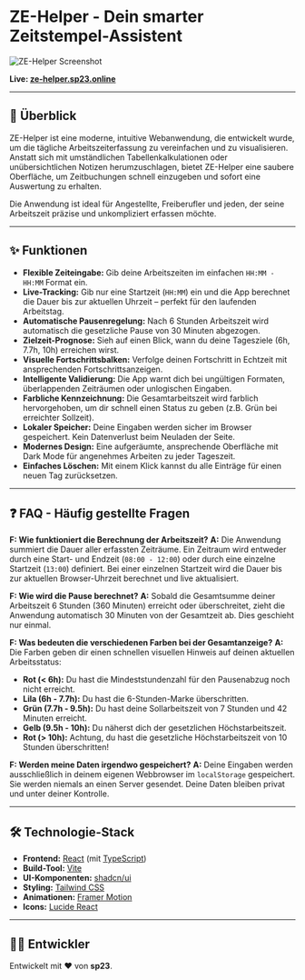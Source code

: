 # ZE-Helper - Dein smarter Zeitstempel-Assistent

![ZE-Helper Screenshot](https://sp23.online/images/ze-helper-screenshot.png)

**Live: [ze-helper.sp23.online](https://ze-helper.sp23.online)**

---

## 🚀 Überblick

ZE-Helper ist eine moderne, intuitive Webanwendung, die entwickelt wurde, um die tägliche Arbeitszeiterfassung zu vereinfachen und zu visualisieren. Anstatt sich mit umständlichen Tabellenkalkulationen oder unübersichtlichen Notizen herumzuschlagen, bietet ZE-Helper eine saubere Oberfläche, um Zeitbuchungen schnell einzugeben und sofort eine Auswertung zu erhalten.

Die Anwendung ist ideal für Angestellte, Freiberufler und jeden, der seine Arbeitszeit präzise und unkompliziert erfassen möchte.

---

## ✨ Funktionen

*   **Flexible Zeiteingabe:** Gib deine Arbeitszeiten im einfachen `HH:MM - HH:MM` Format ein.
*   **Live-Tracking:** Gib nur eine Startzeit (`HH:MM`) ein und die App berechnet die Dauer bis zur aktuellen Uhrzeit – perfekt für den laufenden Arbeitstag.
*   **Automatische Pausenregelung:** Nach 6 Stunden Arbeitszeit wird automatisch die gesetzliche Pause von 30 Minuten abgezogen.
*   **Zielzeit-Prognose:** Sieh auf einen Blick, wann du deine Tagesziele (6h, 7.7h, 10h) erreichen wirst.
*   **Visuelle Fortschrittsbalken:** Verfolge deinen Fortschritt in Echtzeit mit ansprechenden Fortschrittsanzeigen.
*   **Intelligente Validierung:** Die App warnt dich bei ungültigen Formaten, überlappenden Zeiträumen oder unlogischen Eingaben.
*   **Farbliche Kennzeichnung:** Die Gesamtarbeitszeit wird farblich hervorgehoben, um dir schnell einen Status zu geben (z.B. Grün bei erreichter Sollzeit).
*   **Lokaler Speicher:** Deine Eingaben werden sicher im Browser gespeichert. Kein Datenverlust beim Neuladen der Seite.
*   **Modernes Design:** Eine aufgeräumte, ansprechende Oberfläche mit Dark Mode für angenehmes Arbeiten zu jeder Tageszeit.
*   **Einfaches Löschen:** Mit einem Klick kannst du alle Einträge für einen neuen Tag zurücksetzen.

---

## ❓ FAQ - Häufig gestellte Fragen

**F: Wie funktioniert die Berechnung der Arbeitszeit?**
**A:** Die Anwendung summiert die Dauer aller erfassten Zeiträume. Ein Zeitraum wird entweder durch eine Start- und Endzeit (`08:00 - 12:00`) oder durch eine einzelne Startzeit (`13:00`) definiert. Bei einer einzelnen Startzeit wird die Dauer bis zur aktuellen Browser-Uhrzeit berechnet und live aktualisiert.

**F: Wie wird die Pause berechnet?**
**A:** Sobald die Gesamtsumme deiner Arbeitszeit 6 Stunden (360 Minuten) erreicht oder überschreitet, zieht die Anwendung automatisch 30 Minuten von der Gesamtzeit ab. Dies geschieht nur einmal.

**F: Was bedeuten die verschiedenen Farben bei der Gesamtanzeige?**
**A:** Die Farben geben dir einen schnellen visuellen Hinweis auf deinen aktuellen Arbeitsstatus:
*   **Rot (< 6h):** Du hast die Mindeststundenzahl für den Pausenabzug noch nicht erreicht.
*   **Lila (6h - 7.7h):** Du hast die 6-Stunden-Marke überschritten.
*   **Grün (7.7h - 9.5h):** Du hast deine Sollarbeitszeit von 7 Stunden und 42 Minuten erreicht.
*   **Gelb (9.5h - 10h):** Du näherst dich der gesetzlichen Höchstarbeitszeit.
*   **Rot (> 10h):** Achtung, du hast die gesetzliche Höchstarbeitszeit von 10 Stunden überschritten!

**F: Werden meine Daten irgendwo gespeichert?**
**A:** Deine Eingaben werden ausschließlich in deinem eigenen Webbrowser im `localStorage` gespeichert. Sie werden niemals an einen Server gesendet. Deine Daten bleiben privat und unter deiner Kontrolle.

---

## 🛠️ Technologie-Stack

*   **Frontend:** [React](https://reactjs.org/) (mit [TypeScript](https://www.typescriptlang.org/))
*   **Build-Tool:** [Vite](https://vitejs.dev/)
*   **UI-Komponenten:** [shadcn/ui](https://ui.shadcn.com/)
*   **Styling:** [Tailwind CSS](https://tailwindcss.com/)
*   **Animationen:** [Framer Motion](https://www.framer.com/motion/)
*   **Icons:** [Lucide React](https://lucide.dev/)

---

## 👨‍💻 Entwickler

Entwickelt mit ❤️ von **sp23**.
